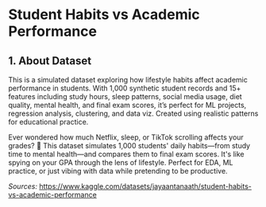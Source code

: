 # Student Habits vs Academic Performance

## 1. About Dataset
This is a simulated dataset exploring how lifestyle habits affect academic performance in students. With 1,000 synthetic student records and 15+ features including study hours, sleep patterns, social media usage, diet quality, mental health, and final exam scores, it’s perfect for ML projects, regression analysis, clustering, and data viz. Created using realistic patterns for educational practice.

Ever wondered how much Netflix, sleep, or TikTok scrolling affects your grades? 👀 This dataset simulates 1,000 students' daily habits—from study time to mental health—and compares them to final exam scores. It's like spying on your GPA through the lens of lifestyle. Perfect for EDA, ML practice, or just vibing with data while pretending to be productive.

*Sources:* https://www.kaggle.com/datasets/jayaantanaath/student-habits-vs-academic-performance
